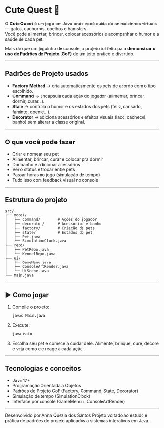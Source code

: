 # Cute Quest 🐾

O **Cute Quest** é um jogo em Java onde você cuida de animaizinhos virtuais — gatos, cachorros, coelhos e hamsters.  
Você pode alimentar, brincar, colocar acessórios e acompanhar o humor e a saúde de cada pet.

Mais do que um joguinho de console, o projeto foi feito para **demonstrar o uso de Padrões de Projeto (GoF)** de um jeito prático e divertido.

---

## Padrões de Projeto usados

- **Factory Method** → cria automaticamente os pets de acordo com o tipo escolhido.  
- **Command** → encapsula cada ação do jogador (alimentar, brincar, dormir, curar...).  
- **State** → controla o humor e os estados dos pets (feliz, cansado, faminto, doente...).  
- **Decorator** → adiciona acessórios e efeitos visuais (laço, cachecol, banho) sem alterar a classe original.  

---

## O que você pode fazer

- Criar e nomear seu pet  
- Alimentar, brincar, curar e colocar pra dormir  
- Dar banho e adicionar acessórios  
- Ver o status e trocar entre pets  
- Passar horas no jogo (simulação de tempo)  
- Tudo isso com feedback visual no console

---

## Estrutura do projeto

```
src/
├── model/
│   ├── command/        # Ações do jogador
│   ├── decorator/      # Acessórios e banho
│   ├── factory/        # Criação de pets
│   ├── state/          # Estados do pet
│   ├── Pet.java
│   └── SimulationClock.java
├── repo/
│   ├── PetRepo.java
│   └── KennelRepo.java
├── ui/
│   ├── GameMenu.java
│   ├── ConsoleArtRender.java
│   └── UiScene.java
└── Main.java
```

---

## ▶️ Como jogar

1. Compile o projeto:
   ```bash
   javac Main.java

2. Execute:
   ```bash
   java Main

3. Escolha seu pet e comece a cuidar dele.
Alimente, brinque, cure, decore e veja como ele reage a cada ação.

---

## Tecnologias e conceitos

- Java 17+
- Programação Orientada a Objetos
- Padrões de Projeto GoF (Factory, Command, State, Decorator)
- Simulação de tempo (SimulationClock)
- Interface por console (GameMenu + ConsoleArtRender)

---
Desenvolvido por Anna Quezia dos Santos
Projeto voltado ao estudo e prática de padrões de projeto aplicados a sistemas interativos em Java.
